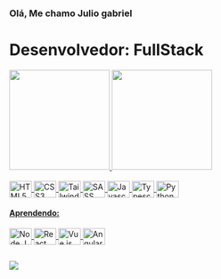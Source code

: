 ### Olá, Me chamo Julio gabriel 

<h1> Desenvolvedor: FullStack </h1>


<div>
  
  <a href="https://github.com/julio-2001">
  <img  height="180em" src="https://github-readme-stats.vercel.app/api?username=julio-2001&count_private=true&show_icons=true&locale=pt-br&include_all_commit=true&&bg_color=000000&text_color=fbf6ffff&icon_color=09b43aff")/>

 <img height="180em" src= "https://github-readme-stats.vercel.app/api/top-langs/?username=julio-2001&layout=compact&theme=dark&bg_color=000000&title_color=618ed9&text_color=faf8f8&locale=pt-BR&langs_count=10"/>  
    
</div>
  
<div style="display:inline_block"><br>
  
  <img title="HTML" align="center" alt="HTML5" height="30" width="40" src="https://cdn.jsdelivr.net/gh/devicons/devicon/icons/html5/html5-original.svg"  />
  <img title="CSS" align="center" alt="CSS3"  height="30" width="40" src="https://cdn.jsdelivr.net/gh/devicons/devicon/icons/css3/css3-original.svg" />
  <img title="TailwindCSS" align="center" alt="TailwindCSS" height="30" width="40"  src="https://cdn.jsdelivr.net/gh/devicons/devicon/icons/tailwindcss/tailwindcss-plain.svg"/>
  <img title="Sass" align="center" alt="SASS"  height="30" width="40" src="https://cdn.jsdelivr.net/gh/devicons/devicon/icons/sass/sass-original.svg" />
  <img title="Javascript" align="center" alt="Javascrip" height="30" width="40" 
  src="https://cdn.jsdelivr.net/gh/devicons/devicon/icons/javascript/javascript-original.svg"/>
  <img title="Typescript" align="center" alt="Typescript" height="30" width="40"  src="https://cdn.jsdelivr.net/gh/devicons/devicon/icons/typescript/typescript-original.svg"/>
  
  <img title="Python" align="center" alt="Python" height="30" width="40" src="https://cdn.jsdelivr.net/gh/devicons/devicon/icons/python/python-original.svg"/>
        
</div>

  #### Aprendendo:
  
  <div>
   <img title="Node.JS" align="center" alt="Node.JS" height="30" width="40" src="https://cdn.jsdelivr.net/gh/devicons/devicon/icons/nodejs/nodejs-original.svg"/>
   <img title="React" align="center" alt="React" height="30" width="40" src="https://cdn.jsdelivr.net/gh/devicons/devicon/icons/react/react-original.svg"/>
  <img title="Vue.JS" align="center" alt="Vue.js" height="30" width="40" src="https://cdn.jsdelivr.net/gh/devicons/devicon/icons/vuejs/vuejs-original.svg"/>
  <img title="Angular.JS" align="center" alt="Angular.JS" height="30" width="40" src="https://cdn.jsdelivr.net/gh/devicons/devicon/icons/angularjs/angularjs-original.svg"/>
      
  </div>


  

##

<div>
    <a  href="https://www.linkedin.com/in/julio-martins-9a216120b/"  target="_blank"> <img src="https://img.shields.io/badge/LinkedIn-0077B5?style=for-the-badge&logo=linkedin&logoColor=white"  target="_blank"></a>
</div>
  
  
  

